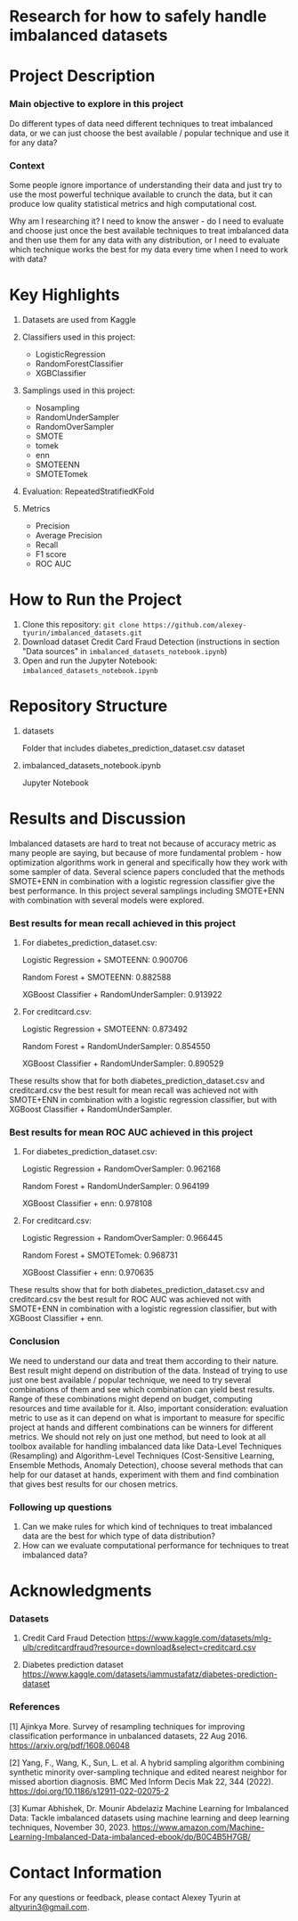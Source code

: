 # Research for how to safely handle imbalanced datasets

# Project Description

### Main objective to explore in this project

Do different types of data need different techniques to treat imbalanced data,
or we can just choose the best available / popular technique and use it for any data?

### Context
Some people ignore importance of understanding their data and just try to use the most powerful technique available to crunch the data,
but it can produce low quality statistical metrics and high computational cost.

Why am I researching it?
I need to know the answer - do I need to evaluate and choose just once the best available techniques
to treat imbalanced data and then use them for any data with any distribution,
or I need to evaluate which technique works the best for my data every time when I need to work with data?


# Key Highlights
1) Datasets are used from Kaggle

2) Classifiers used in this project:
   - LogisticRegression
   - RandomForestClassifier
   - XGBClassifier

3) Samplings used in this project:
   - Nosampling
   - RandomUnderSampler
   - RandomOverSampler
   - SMOTE
   - tomek
   - enn
   - SMOTEENN
   - SMOTETomek

4) Evaluation:
   RepeatedStratifiedKFold

5) Metrics
   - Precision
   - Average Precision
   - Recall
   - F1 score
   - ROC AUC

   
# How to Run the Project

1)  Clone this repository: `git clone https://github.com/alexey-tyurin/imbalanced_datasets.git`
2)  Download dataset Credit Card Fraud Detection
    (instructions in section "Data sources" in `imbalanced_datasets_notebook.ipynb`)
3)  Open and run the Jupyter Notebook: `imbalanced_datasets_notebook.ipynb`


# Repository Structure

1) datasets
 
   Folder that includes diabetes_prediction_dataset.csv dataset

2) imbalanced_datasets_notebook.ipynb
   
   Jupyter Notebook


# Results and Discussion

Imbalanced datasets are hard to treat not because of accuracy metric as many people are saying,
but because of more fundamental problem - how optimization algorithms work in general and specifically how they work with some sampler of data.
Several science papers concluded that the methods SMOTE+ENN in combination with a logistic regression classifier give the best performance.
In this project several samplings including SMOTE+ENN with combination with several models were explored.

### Best results for mean recall achieved in this project

1) For diabetes_prediction_dataset.csv:

   Logistic Regression + SMOTEENN:				0.900706

   Random Forest + SMOTEENN:					0.882588

   XGBoost Classifier + RandomUnderSampler: 	0.913922

2) For creditcard.csv:

   Logistic Regression + SMOTEENN:				0.873492

   Random Forest + RandomUnderSampler:			0.854550

   XGBoost Classifier + RandomUnderSampler:	0.890529

These results show that for both diabetes_prediction_dataset.csv and creditcard.csv the best result for mean recall
was achieved not with SMOTE+ENN in combination with a logistic regression classifier,
but with XGBoost Classifier + RandomUnderSampler.


### Best results for mean ROC AUC achieved in this project

1) For diabetes_prediction_dataset.csv:
 
   Logistic Regression + RandomOverSampler:	0.962168

   Random Forest + RandomUnderSampler:			0.964199

   XGBoost Classifier + enn: 					0.978108

2) For creditcard.csv:

   Logistic Regression + RandomOverSampler:	0.966445

   Random Forest + SMOTETomek:					0.968731

   XGBoost Classifier + enn:					0.970635

These results show that for both diabetes_prediction_dataset.csv and creditcard.csv the best result for ROC AUC
was achieved not with SMOTE+ENN in combination with a logistic regression classifier,
but with XGBoost Classifier + enn.


### Conclusion
We need to understand our data and treat them according to their nature.
Best result might depend on distribution of the data.
Instead of trying to use just one best available / popular technique,
we need to try several combinations of them and see which combination can yield best results.
Range of these combinations might depend on budget, computing resources and time available for it.
Also, important consideration: evaluation metric to use as it can depend on what is important to measure for specific project at hands
and different combinations can be winners for different metrics.
We should not rely on just one method, but need to look at all toolbox available for handling imbalanced data like
Data-Level Techniques (Resampling) and Algorithm-Level Techniques (Cost-Sensitive Learning, Ensemble Methods, Anomaly Detection),
choose several methods that can help for our dataset at hands, experiment with them and find combination that gives best results for our chosen metrics.


### Following up questions
1) Can we make rules for which kind of techniques to treat imbalanced data are the best for which type of data distribution?
2) How can we evaluate computational performance for techniques to treat imbalanced data?


# Acknowledgments

### Datasets
1) Credit Card Fraud Detection
   https://www.kaggle.com/datasets/mlg-ulb/creditcardfraud?resource=download&select=creditcard.csv

2) Diabetes prediction dataset
   https://www.kaggle.com/datasets/iammustafatz/diabetes-prediction-dataset


### References
[1] Ajinkya More. Survey of resampling techniques for improving classification performance in unbalanced datasets, 22 Aug 2016.
https://arxiv.org/pdf/1608.06048

[2] Yang, F., Wang, K., Sun, L. et al.
A hybrid sampling algorithm combining synthetic minority over-sampling technique and edited nearest neighbor for missed abortion diagnosis.
BMC Med Inform Decis Mak 22, 344 (2022).
https://doi.org/10.1186/s12911-022-02075-2

[3] Kumar Abhishek, Dr. Mounir Abdelaziz
Machine Learning for Imbalanced Data: Tackle imbalanced datasets using machine learning and deep learning techniques, November 30, 2023.
https://www.amazon.com/Machine-Learning-Imbalanced-Data-imbalanced-ebook/dp/B0C4B5H7GB/


# Contact Information

For any questions or feedback, please contact Alexey Tyurin at altyurin3@gmail.com.



